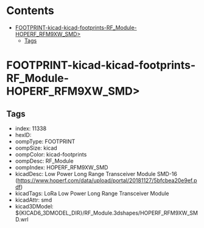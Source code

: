 



Contents
========

* [FOOTPRINT-kicad-kicad-footprints-RF_Module-HOPERF_RFM9XW_SMD>](#footprint-kicad-kicad-footprints-rf_module-hoperf_rfm9xw_smd)
	* [Tags](#tags)

# FOOTPRINT-kicad-kicad-footprints-RF_Module-HOPERF_RFM9XW_SMD>

## Tags

- index: 11338
- hexID: 
- oompType: FOOTPRINT
- oompSize: kicad
- oompColor: kicad-footprints
- oompDesc: RF_Module
- oompIndex: HOPERF_RFM9XW_SMD
- kicadDesc: Low Power Long Range Transceiver Module SMD-16 (https://www.hoperf.com/data/upload/portal/20181127/5bfcbea20e9ef.pdf)
- kicadTags: LoRa Low Power Long Range Transceiver Module
- kicadAttr: smd
- kicad3DModel: ${KICAD6_3DMODEL_DIR}/RF_Module.3dshapes/HOPERF_RFM9XW_SMD.wrl
